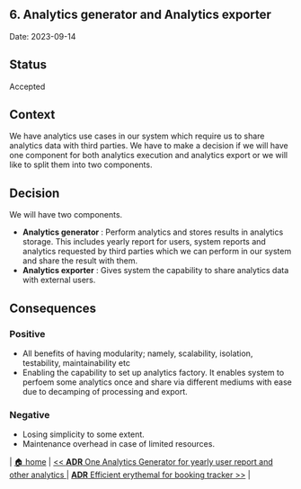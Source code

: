 ## 6. Analytics generator and Analytics exporter

Date: 2023-09-14

## Status

Accepted

## Context

We have analytics use cases in our system which require us to share analytics data with third parties. We have to make a decision if we will have one component for both analytics execution and analytics export or we will like to split them into two components. 

## Decision

We will have two components.
- **Analytics generator** : Perform analytics and stores results in analytics storage. This includes yearly report for users, system reports and analytics requested by third parties which we can perform in our system and share the result with them. 
- **Analytics exporter** : Gives system the capability to share analytics data with external users.

## Consequences

### Positive

- All benefits of having modularity; namely, scalability, isolation, testability, maintainability etc
- Enabling the capability to set up analytics factory. It enables system to perfoem some analytics once and share via different mediums with ease due to decamping of processing and export.

### Negative
- Losing simplicity to some extent.
- Maintenance overhead in case of limited resources.

| [🏠 home](../../README.md#adr) | [<< **ADR** One Analytics Generator for yearly user report and other analytics ](./0005-data-reporter-and-analytics-generator.md) | [**ADR** Efficient erythemal for booking tracker >>](./0007-efficient-oriented-algorithm-for-booking-tracker.md) |